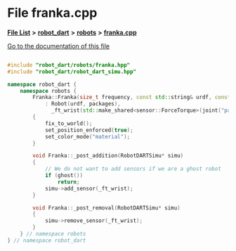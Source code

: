 

# File franka.cpp

[**File List**](files.md) **>** [**robot\_dart**](dir_166284c5f0440000a6384365f2a45567.md) **>** [**robots**](dir_087fbdcd93b501a5d3f98df93e9f8cc4.md) **>** [**franka.cpp**](franka_8cpp.md)

[Go to the documentation of this file](franka_8cpp.md)


```C++

#include "robot_dart/robots/franka.hpp"
#include "robot_dart/robot_dart_simu.hpp"

namespace robot_dart {
    namespace robots {
        Franka::Franka(size_t frequency, const std::string& urdf, const std::vector<std::pair<std::string, std::string>>& packages)
            : Robot(urdf, packages),
              _ft_wrist(std::make_shared<sensor::ForceTorque>(joint("panda_link7"), frequency))
        {
            fix_to_world();
            set_position_enforced(true);
            set_color_mode("material");
        }

        void Franka::_post_addition(RobotDARTSimu* simu)
        {
            // We do not want to add sensors if we are a ghost robot
            if (ghost())
                return;
            simu->add_sensor(_ft_wrist);
        }

        void Franka::_post_removal(RobotDARTSimu* simu)
        {
            simu->remove_sensor(_ft_wrist);
        }
    } // namespace robots
} // namespace robot_dart
```


